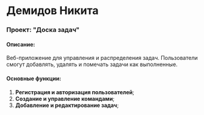# Демидов Никита

### Проект: "Доска задач"

#### Описание:
Веб-приложение для управления и распределения задач. Пользователи смогут добавлять, удалять и помечать задачи как выполненные.

#### Основные функции:

1. **Регистрация и авторизация пользователей**;
2. **Создание и управление командами**;
3. **Добавление и редактирование задач**;